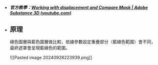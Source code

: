- ##### 官方教學：[Working with displacement and Compare Mask | Adobe Substance 3D (youtube.com)](https://www.youtube.com/watch?v=n2blPCIJVKo)

- ## 原理
	
	綠色圖層與藍色圖層做比較，依據參數設定重疊部分（藍綠色範圍）會不同，最終遮罩會呈現藍綠色的範圍。
	
	![[Pasted image 20240928223939.png]]
